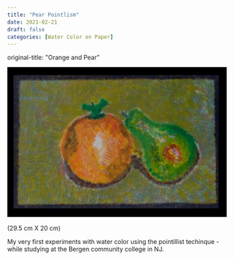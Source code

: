```yaml
---
title: "Pear Pointlism"
date: 2021-02-21
draft: false
categories: [Water Color on Paper]
---
```


original-title: "Orange and Pear"

![](Pear-Pointlism-1.jpg)

(29.5 cm X 20 cm)

My very first experiments with water color using the pointillist techinque - while studying at the Bergen community college in NJ.